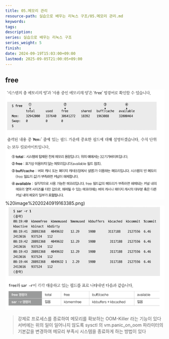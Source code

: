 ```yaml
---
title: 05.메모리 관리
resource-path: 실습으로 배우는 리눅스 구조/05.메모리 관리.md
keywords:
tags:
description:
series: 실습으로 배우는 리눅스 구조
series_weight: 5
finish:
date: 2024-09-19T15:03:00+09:00
lastmod: 2025-09-05T21:00:05+09:00
---
```

## free
![](../08.media/20240919163385.png)%20image%2020240919163385.png)
![Pasted image 20240921030745](../08.media/20240921030745.png)

> 강제로 프로세스를 종료하여 메모리를 확보하는 OOM-Killer 라는 기능이 있다
> 서버에는 위의 일이 일어나지 않도록 sysctl 의 vm.panic_on_oom 파라미터의 기본값을 변경하여 메모리 부족시 시스템을 종료하게 하는 방법이 있다